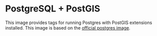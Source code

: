 # PostgreSQL + PostGIS

This image provides tags for running Postgres with PostGIS extensions installed. This image is based on the [official postgres image](https://hub.docker.com/_/postgres).
